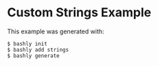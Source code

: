Custom Strings Example
==================================================

This example was generated with:

    $ bashly init
    $ bashly add strings
    $ bashly generate
